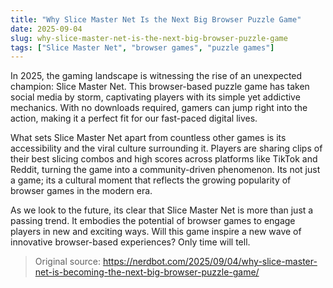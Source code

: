 ```yaml
---
title: "Why Slice Master Net Is the Next Big Browser Puzzle Game"
date: 2025-09-04
slug: why-slice-master-net-is-the-next-big-browser-puzzle-game
tags: ["Slice Master Net", "browser games", "puzzle games"]
---
```


In 2025, the gaming landscape is witnessing the rise of an unexpected champion: Slice Master Net. This browser-based puzzle game has taken social media by storm, captivating players with its simple yet addictive mechanics. With no downloads required, gamers can jump right into the action, making it a perfect fit for our fast-paced digital lives.

What sets Slice Master Net apart from countless other games is its accessibility and the viral culture surrounding it. Players are sharing clips of their best slicing combos and high scores across platforms like TikTok and Reddit, turning the game into a community-driven phenomenon. Its not just a game; its a cultural moment that reflects the growing popularity of browser games in the modern era.

As we look to the future, its clear that Slice Master Net is more than just a passing trend. It embodies the potential of browser games to engage players in new and exciting ways. Will this game inspire a new wave of innovative browser-based experiences? Only time will tell.
> Original source: https://nerdbot.com/2025/09/04/why-slice-master-net-is-becoming-the-next-big-browser-puzzle-game/